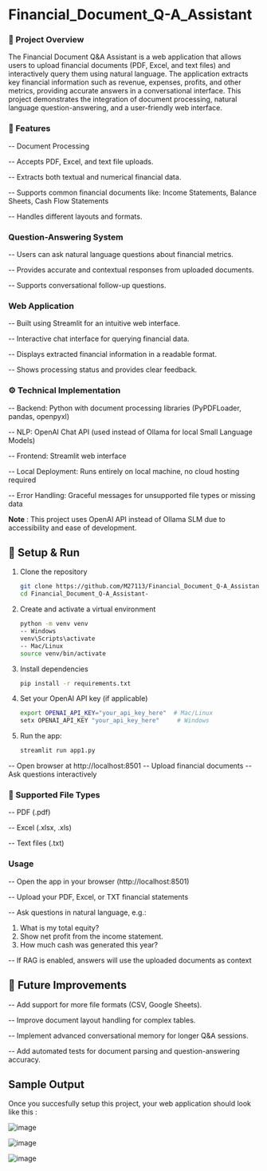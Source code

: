# Financial_Document_Q-A_Assistant

### 🎯 Project Overview

The Financial Document Q&A Assistant is a web application that allows users to upload financial documents (PDF, Excel, and text files) and interactively query them using natural language. The application extracts key financial information such as revenue, expenses, profits, and other metrics, providing accurate answers in a conversational interface.
This project demonstrates the integration of document processing, natural language question-answering, and a user-friendly web interface.


### 📂 Features
-- Document Processing

-- Accepts PDF, Excel, and text file uploads.

-- Extracts both textual and numerical financial data.

-- Supports common financial documents like: Income Statements, Balance Sheets, Cash Flow Statements

-- Handles different layouts and formats.

### Question-Answering System

-- Users can ask natural language questions about financial metrics.

-- Provides accurate and contextual responses from uploaded documents.

-- Supports conversational follow-up questions.

### Web Application

-- Built using Streamlit for an intuitive web interface.

-- Interactive chat interface for querying financial data.

-- Displays extracted financial information in a readable format.

-- Shows processing status and provides clear feedback.

### ⚙️ Technical Implementation

-- Backend: Python with document processing libraries (PyPDFLoader, pandas, openpyxl)

-- NLP: OpenAI Chat API (used instead of Ollama for local Small Language Models)

-- Frontend: Streamlit web interface

-- Local Deployment: Runs entirely on local machine, no cloud hosting required

-- Error Handling: Graceful messages for unsupported file types or missing data

**Note** : This project uses OpenAI API instead of Ollama SLM due to accessibility and ease of development.

## 🚀 Setup & Run

1. Clone the repository
   ```bash
   git clone https://github.com/M27113/Financial_Document_Q-A_Assistant-.git
   cd Financial_Document_Q-A_Assistant-

2. Create and activate a virtual environment
   ```bash
   python -m venv venv
   -- Windows
   venv\Scripts\activate
   -- Mac/Linux
   source venv/bin/activate
3. Install dependencies
   ```bash
   pip install -r requirements.txt

4. Set your OpenAI API key (if applicable)
   ```bash
   export OPENAI_API_KEY="your_api_key_here"  # Mac/Linux
   setx OPENAI_API_KEY "your_api_key_here"     # Windows
   
5. Run the app:
   ```bash
   streamlit run app1.py
   
-- Open browser at http://localhost:8501
-- Upload financial documents
-- Ask questions interactively

### 📂 Supported File Types

-- PDF (.pdf)

-- Excel (.xlsx, .xls)

-- Text files (.txt)

### Usage

-- Open the app in your browser (http://localhost:8501)

-- Upload your PDF, Excel, or TXT financial statements

-- Ask questions in natural language, e.g.:

1. What is my total equity?
2. Show net profit from the income statement.
3. How much cash was generated this year?

-- If RAG is enabled, answers will use the uploaded documents as context

## 📖 Future Improvements

-- Add support for more file formats (CSV, Google Sheets).

-- Improve document layout handling for complex tables.

-- Implement advanced conversational memory for longer Q&A sessions.

-- Add automated tests for document parsing and question-answering accuracy.


## Sample Output
Once you succesfully setup this project, your web application should look like this : 

![image](./sample_output/Screenshot%20(501).png)

![image](./sample_output/Screenshot%20(502).png)

![image](./sample_output/Screenshot%20(503).png)
